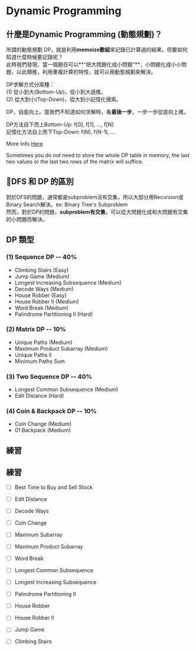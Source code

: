 # Dynamic Programming

## 什麼是Dynamic Programming \(動態規劃\)？

所謂的動態規劃 DP，就是利用**memoize數組**來記錄已計算過的結果。但要如何知道什麼時候要記錄呢？  
此時我們發現，當一個題目可以**“把大問題化成小問題"**，小問題化成小小問題，以此類推，利用重複計算的特性，就可以用動態規劃來解決。

DP求解方式分兩種：  
\(1\) 從小到大\(Bottom-Up\)，從小到大遞推。  
\(2\) 從大到小\(Top-Down\)，從大到小記憶化搜索。  
  
DP，自底向上。當我們不知道如何求解時，看**最後一步**，一步一步從底向上推。

DP方法自下而上Bottom-Up: f\[0\], f\[1\], ..., f\[N\]  
記憶化方法自上而下Top-Down:  f\(N\), f\(N-1\), ...  
  
More Info [Here](https://leetcode.com/problems/house-robber/discuss/156523/From-good-to-great.-How-to-approach-most-of-DP-problems.)  
  
Sometimes you do not need to store the whole DP table in memory, the last two values or the last two rows of the matrix will suffice.  


## DFS 和 DP 的區別

對於DFS的問題，通常都是subproblem沒有交集，所以大部分用Recursion或Binary Search解決。ex: Binary Tree's Subproblem  
然而，對於DP的問題，**subproblem有交集**，可以從大問題化成和大問題有交集的小問題而解決。

## DP 類型

### \(1\) Sequence DP -- 40%

* Climbing Stairs \(Easy\)
* Jump Game \(Medium\)
* Longest Increasing Subsequence \(Medium\)
* Decode Ways \(Medium\)
* House Robber \(Easy\)
* House Robber II \(Medium\)
* Word Break \(Medium\)
* Palindrome Partitioning II \(Hard\)

### \(2\) Matrix DP -- 10%

* Unique Paths \(Medium\)
* Maximum Product Subarray \(Medium\)
* Unique Paths II
* Minimum Paths Sum

### \(3\) Two Sequence DP -- 40%

* Longest Common Subsequence \(Medium\)
* Edit Distance \(Hard\)

### \(4\) Coin & Backpack DP -- 10%

* Coin Change \(Medium\)
* 01 Backpack \(Medium\)

## 練習

## 練習

* [ ] Best Time to Buy and Sell Stock
* [ ] Edit Distance
* [ ] Decode Ways
* [ ] Coin Change
* [ ] Maximum Subarray
* [ ] Maximum Product Subarray
* [ ] Word Break
* [ ] Longest Common Subsequence
* [ ] Longest Increasing Subsequence
* [ ] Palindrome Partitioning II
* [ ] House Robber
* [ ] House Robber II
* [ ] Jump Game
* [ ] Climbing Stairs



